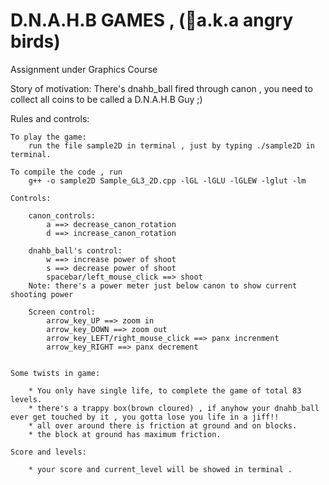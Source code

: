 # D.N.A.H.B GAMES , (a.k.a angry  birds)
Assignment under Graphics Course

Story of motivation:
There's dnahb_ball fired through canon , you need to collect all coins to be called a D.N.A.H.B Guy ;)

Rules and controls:

    To play the game:
        run the file sample2D in terminal , just by typing ./sample2D in terminal.

    To compile the code , run
        g++ -o sample2D Sample_GL3_2D.cpp -lGL -lGLU -lGLEW -lglut -lm

    Controls:

        canon_controls:
            a ==> decrease_canon_rotation
            d ==> increase_canon_rotation

        dnahb_ball's control:
            w ==> increase power of shoot
            s ==> decrease power of shoot
            spacebar/left_mouse_click ==> shoot
        Note: there's a power meter just below canon to show current shooting power

        Screen control:
            arrow_key_UP ==> zoom in
            arrow_key_DOWN ==> zoom out
            arrow_key_LEFT/right_mouse_click ==> panx increnment
            arrow_key_RIGHT ==> panx decrement


    Some twists in game:

        * You only have single life, to complete the game of total 83 levels.
        * there's a trappy box(brown cloured) , if anyhow your dnahb_ball ever get touched by it , you gotta lose you life in a jiff!!
        * all over around there is friction at ground and on blocks.
        * the block at ground has maximum friction.

    Score and levels:

        * your score and current_level will be showed in terminal .
